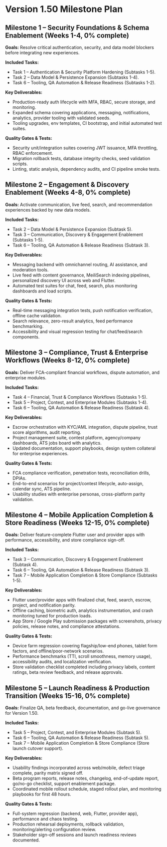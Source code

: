 # Version 1.50 Milestone Plan

## Milestone 1 – Security Foundations & Schema Enablement (Weeks 1-4, 0% complete)
**Goals:** Resolve critical authentication, security, and data model blockers before integrating new experiences.

**Included Tasks:**
- Task 1 – Authentication & Security Platform Hardening (Subtasks 1-5).
- Task 2 – Data Model & Persistence Expansion (Subtasks 1-4).
- Task 6 – Tooling, QA Automation & Release Readiness (Subtasks 1-2).

**Key Deliverables:**
- Production-ready auth lifecycle with MFA, RBAC, secure storage, and monitoring.
- Expanded schema covering applications, messaging, notifications, analytics, provider tooling with validated seeds.
- Tooling upgrades, env templates, CI bootstrap, and initial automated test suites.

**Quality Gates & Tests:**
- Security unit/integration suites covering JWT issuance, MFA throttling, RBAC enforcement.
- Migration rollback tests, database integrity checks, seed validation scripts.
- Linting, static analysis, dependency audits, and CI pipeline smoke tests.

## Milestone 2 – Engagement & Discovery Enablement (Weeks 4-8, 0% complete)
**Goals:** Activate communication, live feed, search, and recommendation experiences backed by new data models.

**Included Tasks:**
- Task 2 – Data Model & Persistence Expansion (Subtask 5).
- Task 3 – Communication, Discovery & Engagement Enablement (Subtasks 1-5).
- Task 6 – Tooling, QA Automation & Release Readiness (Subtask 3).

**Key Deliverables:**
- Messaging backend with omnichannel routing, AI assistance, and moderation tools.
- Live feed with content governance, MeiliSearch indexing pipelines, personalized discovery UI across web and Flutter.
- Automated test suites for chat, feed, search, plus monitoring dashboards and load scripts.

**Quality Gates & Tests:**
- Real-time messaging integration tests, push notification verification, offline cache validation.
- Search relevance, zero-result analytics, feed performance benchmarking.
- Accessibility and visual regression testing for chat/feed/search components.

## Milestone 3 – Compliance, Trust & Enterprise Workflows (Weeks 8-12, 0% complete)
**Goals:** Deliver FCA-compliant financial workflows, dispute automation, and enterprise modules.

**Included Tasks:**
- Task 4 – Financial, Trust & Compliance Workflows (Subtasks 1-5).
- Task 5 – Project, Contest, and Enterprise Modules (Subtasks 1-4).
- Task 6 – Tooling, QA Automation & Release Readiness (Subtask 4).

**Key Deliverables:**
- Escrow orchestration with KYC/AML integration, dispute pipeline, trust score algorithms, audit reporting.
- Project management suite, contest platform, agency/company dashboards, ATS jobs board with analytics.
- Updated documentation, support playbooks, design system collateral for enterprise experiences.

**Quality Gates & Tests:**
- FCA compliance verification, penetration tests, reconciliation drills, DPIAs.
- End-to-end scenarios for project/contest lifecycle, auto-assign, calendar sync, ATS pipeline.
- Usability studies with enterprise personas, cross-platform parity validation.

## Milestone 4 – Mobile Application Completion & Store Readiness (Weeks 12-15, 0% complete)
**Goals:** Deliver feature-complete Flutter user and provider apps with performance, accessibility, and store compliance sign-off.

**Included Tasks:**
- Task 3 – Communication, Discovery & Engagement Enablement (Subtask 4).
- Task 6 – Tooling, QA Automation & Release Readiness (Subtask 3).
- Task 7 – Mobile Application Completion & Store Compliance (Subtasks 1-5).

**Key Deliverables:**
- Flutter user/provider apps with finalized chat, feed, search, escrow, project, and notification parity.
- Offline caching, biometric auth, analytics instrumentation, and crash monitoring tuned for production loads.
- App Store / Google Play submission packages with screenshots, privacy policies, release notes, and compliance attestations.

**Quality Gates & Tests:**
- Device farm regression covering flagship/low-end phones, tablet form factors, and offline/poor-network scenarios.
- Performance benchmarks (TTI, scroll smoothness, memory usage), accessibility audits, and localization verification.
- Store validation checklist completed including privacy labels, content ratings, beta review feedback, and release approvals.

## Milestone 5 – Launch Readiness & Production Transition (Weeks 15-16, 0% complete)
**Goals:** Finalize QA, beta feedback, documentation, and go-live governance for Version 1.50.

**Included Tasks:**
- Task 5 – Project, Contest, and Enterprise Modules (Subtask 5).
- Task 6 – Tooling, QA Automation & Release Readiness (Subtask 5).
- Task 7 – Mobile Application Completion & Store Compliance (Store launch cutover support).

**Key Deliverables:**
- Usability findings incorporated across web/mobile, defect triage complete, parity matrix signed off.
- Beta program reports, release notes, changelog, end-of-update report, go/no-go checklist, support enablement package.
- Coordinated mobile rollout schedule, staged rollout plan, and monitoring playbooks for first 48 hours.

**Quality Gates & Tests:**
- Full-system regression (backend, web, Flutter, provider app), performance and chaos testing.
- Production rehearsal deployments, rollback validation, monitoring/alerting configuration review.
- Stakeholder sign-off sessions and launch readiness reviews documented.
